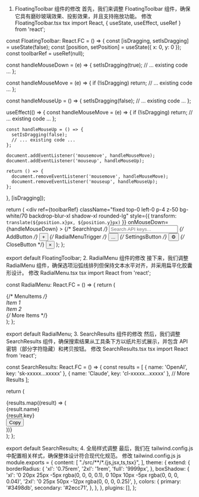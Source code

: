 1. FloatingToolbar 组件的修改
首先，我们来调整 FloatingToolbar 组件，确保它具有磨砂玻璃效果、投影效果，并且支持拖放功能。
修改 FloatingToolbar.tsx
tsx
import React, { useState, useEffect, useRef } from 'react';

const FloatingToolbar: React.FC = () => {
  const [isDragging, setIsDragging] = useState(false);
  const [position, setPosition] = useState({ x: 0, y: 0 });
  const toolbarRef = useRef(null);

  const handleMouseDown = (e) => {
    setIsDragging(true);
    // ... existing code ...
  };

  const handleMouseMove = (e) => {
    if (!isDragging) return;
    // ... existing code ...
  };

  const handleMouseUp = () => {
    setIsDragging(false);
    // ... existing code ...
  };

  useEffect(() => {
    const handleMouseMove = (e) => {
      if (!isDragging) return;
      // ... existing code ...
    };

    const handleMouseUp = () => {
      setIsDragging(false);
      // ... existing code ...
    };

    document.addEventListener('mousemove', handleMouseMove);
    document.addEventListener('mouseup', handleMouseUp);

    return () => {
      document.removeEventListener('mousemove', handleMouseMove);
      document.removeEventListener('mouseup', handleMouseUp);
    };
  }, [isDragging]);

  return (
    <div
      ref={toolbarRef}
      className="fixed top-0 left-0 p-4 z-50 bg-white/70 backdrop-blur-xl shadow-xl rounded-lg"
      style={{ transform: `translate(${position.x}px, ${position.y}px)` }}
      onMouseDown={handleMouseDown}
    >
      {/* SearchInput */}
      <input className="rounded-full px-4 py-2" placeholder="Search API keys..." />
      {/* AddButton */}
      <button className="rounded-full p-2">
        <span>+</span>
      </button>
      {/* RadialMenuTrigger */}
      <button className="rounded-full p-2">
        <span>...</span>
      </button>
      {/* SettingsButton */}
      <button className="rounded-full p-2">
        <span>⚙️</span>
      </button>
      {/* CloseButton */}
      <button className="rounded-full p-2">
        <span>×</span>
      </button>
    </div>
  );
};

export default FloatingToolbar;
2. RadialMenu 组件的修改
接下来，我们调整 RadialMenu 组件，确保选项沿弧线排列但保持文本水平对齐，并采用扁平化胶囊形设计。
修改 RadialMenu.tsx
tsx
import React from 'react';

const RadialMenu: React.FC = () => {
  return (
    <div className="radial-menu absolute right-0 mt-2">
      {/* MenuItems */}
      <div className="menu-item rounded-full flex items-center px-4 py-2">Item 1</div>
      <div className="menu-item rounded-full flex items-center px-4 py-2">Item 2</div>
      {/* More Items */}
    </div>
  );
};

export default RadialMenu;
3. SearchResults 组件的修改
然后，我们调整 SearchResults 组件，确保搜索结果从工具条下方以纸片形式展示，并包含 API 密钥（部分字符隐藏）和拷贝按钮。
修改 SearchResults.tsx
tsx
import React from 'react';

const SearchResults: React.FC = () => {
  const results = [
    { name: 'OpenAI', key: 'sk-xxxxx...xxxxx' },
    { name: 'Claude', key: 'cl-xxxxx...xxxxx' },
    // More Results
  ];

  return (
    <div className="absolute top-12 w-96 bg-white/70 backdrop-blur-xl shadow-xl rounded-lg overflow-y-auto max-h-96">
      {results.map((result) => (
        <div key={result.name} className="p-4 border-b last:border-b-0">
          <div className="font-semibold">{result.name}</div>
          <div className="text-sm text-gray-600">{result.key}</div>
          <button className="float-right mt-2 px-2 py-1 bg-blue-500 text-white rounded">Copy</button>
        </div>
      ))}
    </div>
  );
};

export default SearchResults;
4. 全局样式调整
最后，我们在 tailwind.config.js 中配置相关样式，确保整体设计符合现代化规范。
修改 tailwind.config.js
js
module.exports = {
  content: [
    "./src/**/*.{js,jsx,ts,tsx}",
  ],
  theme: {
    extend: {
      borderRadius: {
        'xl': '0.75rem',
        '2xl': '1rem',
        'full': '9999px',
      },
      boxShadow: {
        'xl': '0 20px 25px -5px rgba(0, 0, 0, 0.1), 0 10px 10px -5px rgba(0, 0, 0, 0.04)',
        '2xl': '0 25px 50px -12px rgba(0, 0, 0, 0.25)',
      },
      colors: {
        primary: '#3498db',
        secondary: '#2ecc71',
      },
    },
  },
  plugins: [],
};